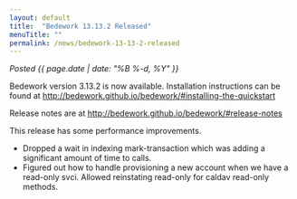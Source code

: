 ```yaml
---
layout: default
title:  "Bedework 13.13.2 Released"
menuTitle: ""
permalink: /news/bedework-13-13-2-released
---
```


*Posted <time>{{ page.date | date: "%B %-d, %Y" }}</time>*


<p>Bedework version 3.13.2 is now available. Installation instructions can be found  at <a href="http://bedework.github.io/bedework/#installing-the-quickstart">http://bedework.github.io/bedework/#installing-the-quickstart</a></p>

<p>Release notes are at <a href="http://bedework.github.io/bedework/#release-notes">http://bedework.github.io/bedework/#release-notes</a></p>

<p>This release has some performance improvements.
</p>
<ul>
<li>Dropped a wait in indexing mark-transaction which was adding a significant amount of time to calls.</li>
<li>Figured out how to handle provisioning a new account when we have a read-only svci. Allowed reinstating read-only for caldav read-only methods.</li>
</ul>

